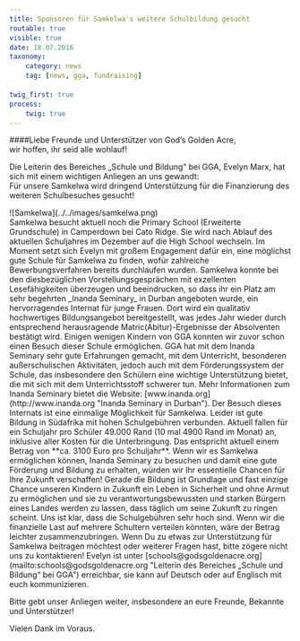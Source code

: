 ```yaml
---
title: Sponsoren für Samkelwa's weitere Schulbildung gesucht
routable: true
visible: true
date: 18.07.2016
taxonomy:
    category: news
    tag: [news, gga, fundraising]
    
twig_first: true
process:
    twig: true
---
```


####Liebe Freunde und Unterstützer von God’s Golden Acre,   
wir hoffen, ihr seid alle wohlauf!   

Die Leiterin des Bereiches „Schule und Bildung“ bei GGA, Evelyn Marx, hat sich mit einem wichtigen Anliegen an uns gewandt:   
Für unsere Samkelwa wird dringend Unterstützung für die Finanzierung des weiteren Schulbesuches gesucht!
<div class="floatLeftImage" markdown="1">
![Samkelwa](../../images/samkelwa.png)
</div>
Samkelwa besucht aktuell noch die Primary School (Erweiterte Grundschule) in Camperdown bei Cato Ridge. Sie wird nach Ablauf des aktuellen Schuljahres im Dezember auf die High School wechseln. Im Moment setzt sich Evelyn mit großem Engagement dafür ein, eine möglichst gute Schule für Samkelwa zu finden, wofür zahlreiche Bewerbungsverfahren bereits durchlaufen wurden.   
Samkelwa konnte bei den diesbezüglichen Vorstellungsgesprächen mit exzellenten Lesefähigkeiten überzeugen und beeindrucken, so dass ihr ein Platz am sehr begehrten _Inanda Seminary_ in Durban angeboten wurde, ein hervorragendes Internat für junge Frauen. Dort wird ein qualitativ hochwertiges Bildungsangebot bereitgestellt, was jedes Jahr wieder durch entsprechend herausragende Matric(Abitur)-Ergebnisse der Absolventen bestätigt wird.   
Einigen wenigen Kindern von GGA konnten wir zuvor schon einen Besuch dieser Schule ermöglichen. GGA hat mit dem Inanda Seminary sehr gute Erfahrungen gemacht, mit dem Unterricht, besonderen außerschulischen Aktivitäten, jedoch auch mit dem Förderungssystem der Schule, das insbesondere den Schülern eine wichtige Unterstützung bietet, die mit sich mit dem Unterrichtsstoff schwerer tun.   
Mehr Informationen zum Inanda Seminary bietet die Website: [www.inanda.org](http://www.inanda.org "Inanda Seminary in Durban").   
Der Besuch dieses Internats ist eine einmalige Möglichkeit für Samkelwa. Leider ist gute Bildung in Südafrika mit hohen Schulgebühren verbunden. Aktuell fallen für ein Schuljahr pro Schüler 49.000 Rand (10 mal 4900 Rand im Monat) an, inklusive aller Kosten für die Unterbringung. Das entspricht aktuell einem Betrag von **ca. 3100 Euro pro Schuljahr**.   
Wenn wir es Samkelwa ermöglichen können, Inanda Seminary zu besuchen und damit eine gute Förderung und Bildung zu erhalten, würden wir Ihr essentielle Chancen für Ihre Zukunft verschaffen! Gerade die Bildung ist Grundlage und fast einzige Chance unseren Kindern in Zukunft ein Leben in Sicherheit und ohne Armut zu ermöglichen und sie zu verantwortungsbewussten und starken Bürgern eines Landes werden zu lassen, dass täglich um seine Zukunft zu ringen scheint.   
Uns ist klar, dass die Schulgebühren sehr hoch sind. Wenn wir die finanzielle Last auf mehrere Schultern verteilen könnten, wäre der Betrag leichter zusammenzubringen.   
Wenn Du zu etwas zur Unterstützung für Samkelwa beitragen möchtest oder weiterer Fragen hast, bitte zögere nicht uns zu kontaktieren! Evelyn ist unter [schools@godsgoldenacre.org](mailto:schools@godsgoldenacre.org "Leiterin des Bereiches „Schule und Bildung“ bei GGA") erreichbar, sie kann auf Deutsch oder auf Englisch mit euch kommunizieren.    

Bitte gebt unser Anliegen weiter, insbesondere an eure Freunde, Bekannte und Unterstützer!   

Vielen Dank im Voraus.
